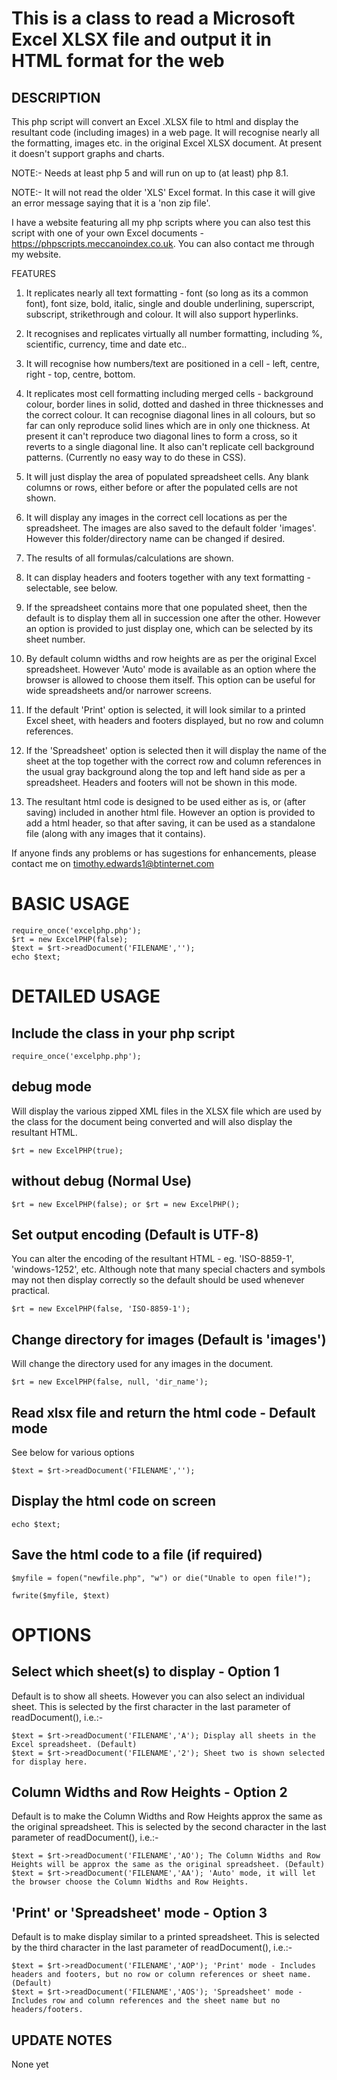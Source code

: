 # This is a class to read a Microsoft Excel XLSX file and output it in HTML format for the web

## DESCRIPTION

This php script will convert an Excel .XLSX file to html and display the resultant code (including images) in a web page. It will recognise nearly all the formatting, images etc. in the original Excel XLSX document. At present it doesn't support graphs and charts. 

NOTE:- Needs at least php 5 and will run on up to (at least) php 8.1.

NOTE:- It will not read the older 'XLS' Excel format. In this case it will give an error message saying that it is a 'non zip file'.

I have a website featuring all my php scripts where you can also test this script with one of your own Excel documents - https://phpscripts.meccanoindex.co.uk. You can also contact me through my website.

FEATURES

1. It replicates nearly all text formatting - font (so long as its a common font), font size, bold, italic, single and double underlining, superscript, subscript, strikethrough and colour. It will also support hyperlinks.

2. It recognises and replicates virtually all number formatting, including %, scientific, currency, time and date etc..

3. It will recognise how numbers/text are positioned in a cell - left, centre, right - top, centre, bottom.

4. It replicates most cell formatting including merged cells - background colour, border lines in solid, dotted and dashed in three thicknesses and the correct colour. It can recognise diagonal lines in all colours, but so far can only reproduce solid lines which are in only one thickness. At present it can't reproduce two diagonal lines to form a cross, so it reverts to a single diagonal line. It also can't replicate cell background patterns. (Currently no easy way to do these in CSS).

5. It will just display the area of populated spreadsheet cells. Any blank columns or rows, either before or after the populated cells are not shown.

6. It will display any images in the correct cell locations as per the spreadsheet. The images are also saved to the default folder 'images'. However this folder/directory name can be changed if desired.

7. The results of all formulas/calculations are shown.

8. It can display headers and footers together with any text formatting - selectable, see below.

9. If the spreadsheet contains more that one populated sheet, then the default is to display them all in succession one after the other. However an option is provided to just display one, which can be selected by its sheet number.

10. By default column widths and row heights are as per the original Excel spreadsheet. However 'Auto' mode is available as an option where the browser is allowed to choose them itself. This option can be useful for wide spreadsheets and/or narrower screens.

11. If the default 'Print' option is selected, it will look similar to a printed Excel sheet, with headers and footers displayed, but no row and column references.

12. If the 'Spreadsheet' option is selected then it will display the name of the sheet at the top together with the correct row and column references in the usual gray background along the top and left hand side as per a spreadsheet. Headers and footers will not be shown in this mode.

13. The resultant html code is designed to be used either as is, or (after saving) included in another html file. However an option is provided to add a html header, so that after saving, it can be used as a standalone file (along with any images that it contains).

If anyone finds any problems or has sugestions for enhancements, please contact me on timothy.edwards1@btinternet.com 

# BASIC USAGE
```
require_once('excelphp.php');
$rt = new ExcelPHP(false);
$text = $rt->readDocument('FILENAME','');
echo $text;
```

# DETAILED USAGE

## Include the class in your php script
```
require_once('excelphp.php');
```

## debug mode
Will display the various zipped XML files in the XLSX file which are used by the class for the document being converted and will also display the resultant HTML.
```
$rt = new ExcelPHP(true);
```

## without debug (Normal Use)
```
$rt = new ExcelPHP(false); or $rt = new ExcelPHP();
```

## Set output encoding (Default is UTF-8)
You can alter the encoding of the resultant HTML - eg. 'ISO-8859-1', 'windows-1252', etc. Although note that many special chacters and symbols may not then display correctly so the default should be used whenever practical.
```
$rt = new ExcelPHP(false, 'ISO-8859-1');
```

## Change directory for images (Default is 'images')
Will change the directory used for any images in the document.
```
$rt = new ExcelPHP(false, null, 'dir_name');
```

## Read xlsx file and return the html code - Default mode
See below for various options
```
$text = $rt->readDocument('FILENAME','');
```

## Display the html code on screen
```
echo $text;
```

##  Save the html code to a file (if required)
```
$myfile = fopen("newfile.php", "w") or die("Unable to open file!");

fwrite($myfile, $text)
```

# OPTIONS

## Select which sheet(s) to display - Option 1
Default is to show all sheets. However you can also select an individual sheet. This is selected by the first character in the last parameter of readDocument(), i.e.:-
```
$text = $rt->readDocument('FILENAME','A'); Display all sheets in the Excel spreadsheet. (Default)
$text = $rt->readDocument('FILENAME','2'); Sheet two is shown selected for display here.
```

## Column Widths and Row Heights - Option 2
Default is to make the Column Widths and Row Heights approx the same as the original spreadsheet. This is selected by the second character in the last parameter of readDocument(), i.e.:-
```
$text = $rt->readDocument('FILENAME','AO'); The Column Widths and Row Heights will be approx the same as the original spreadsheet. (Default)
$text = $rt->readDocument('FILENAME','AA'); 'Auto' mode, it will let the browser choose the Column Widths and Row Heights.
```

## 'Print' or 'Spreadsheet' mode - Option 3
Default is to make display similar to a printed spreadsheet. This is selected by the third character in the last parameter of readDocument(), i.e.:-
```
$text = $rt->readDocument('FILENAME','AOP'); 'Print' mode - Includes headers and footers, but no row or column references or sheet name. (Default)
$text = $rt->readDocument('FILENAME','AOS'); 'Spreadsheet' mode - Includes row and column references and the sheet name but no headers/footers.
```

## UPDATE NOTES

None yet
